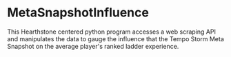 # MetaSnapshotInfluence
This Hearthstone centered python program accesses a web scraping API and manipulates the data to gauge the influence that the Tempo Storm Meta Snapshot on the average player's ranked ladder experience.
